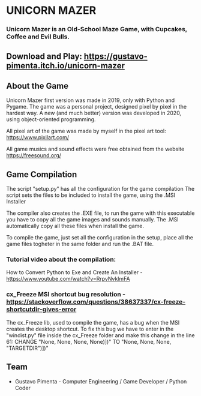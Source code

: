 # UNICORN MAZER

### Unicorn Mazer is an Old-School Maze Game, with Cupcakes, Coffee and Evil Bulls.


## Download and Play: https://gustavo-pimenta.itch.io/unicorn-mazer

## About the Game 

Unicorn Mazer first version was made in 2019, only with Python and Pygame.
The game was a personal project, designed pixel by pixel in the hardest way.
A new (and much better) version was developed in 2020, using object-oriented programming. 

All pixel art of the game was made by myself in the pixel art tool: https://www.pixilart.com/

All game musics and sound effects were free obtained from the website https://freesound.org/


## Game Compilation

The script "setup.py" has all the configuration for the game compilation
The script sets the files to be included to install the game, using the .MSI Installer

The compiler also creates the .EXE file, to run the game with this executable you have to copy all the game images and sounds manually. The .MSI 
automatically copy all these files when install the game.

To compile the game, just set all the configuration in the setup, place all the game files togheter in the same folder and run the .BAT file.

### Tutorial video about the compilation:
How to Convert Python to Exe and Create An Installer - https://www.youtube.com/watch?v=RrpvNvklmFA

### cx_Freeze MSI shortcut bug resolution - https://stackoverflow.com/questions/38637337/cx-freeze-shortcutdir-gives-error
The cx_Freeze lib, used to compile the game, has a bug when the MSI creates the desktop shortcut.
To fix this bug we have to enter in the "windist.py" file inside the cx_Freeze folder and make this change in the line 61:
CHANGE "None, None, None, None)])" TO "None, None, None, "TARGETDIR")])"


## Team

* Gustavo Pimenta - Computer Engineering / Game Developer / Python Coder 



